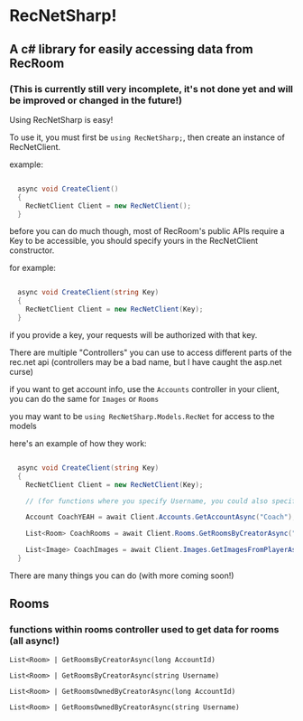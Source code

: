 # RecNetSharp!
## A c# library for easily accessing data from RecRoom
### (This is currently still very incomplete, it's not done yet and will be improved or changed in the future!)

Using RecNetSharp is easy!

To use it, you must first be ```using RecNetSharp;```, then create an instance of RecNetClient.


example:
```cs

  async void CreateClient()
  {
    RecNetClient Client = new RecNetClient();
  }

```

before you can do much though, most of RecRoom's public APIs require a Key to be accessible, you should specify yours in the RecNetClient constructor.

for example:
```cs

  async void CreateClient(string Key)
  {
    RecNetClient Client = new RecNetClient(Key);
  }

```
if you provide a key, your requests will be authorized with that key.

There are multiple "Controllers" you can use to access different parts of the rec.net api
(controllers may be a bad name, but I have caught the asp.net curse)

if you want to get account info, use the ```Accounts``` controller in your client, you can do the same for ```Images``` or ```Rooms```

you may want to be ```using RecNetSharp.Models.RecNet``` for access to the models

here's an example of how they work:

```cs

  async void CreateClient(string Key)
  {
    RecNetClient Client = new RecNetClient(Key);

    // (for functions where you specify Username, you could also specify Id, same the otherway around as long as it's account id)

    Account CoachYEAH = await Client.Accounts.GetAccountAsync("Coach");

    List<Room> CoachRooms = await Client.Rooms.GetRoomsByCreatorAsync("Coach");

    List<Image> CoachImages = await Client.Images.GetImagesFromPlayerAsync("Coach");
  }

```

There are many things you can do (with more coming soon!)
## Rooms
### functions within rooms controller used to get data for rooms (all async!)
```List<Room> | GetRoomsByCreatorAsync(long AccountId)``` 

```List<Room> | GetRoomsByCreatorAsync(string Username)```

```List<Room> | GetRoomsOwnedByCreatorAsync(long AccountId)```

```List<Room> | GetRoomsOwnedByCreatorAsync(string Username)```
